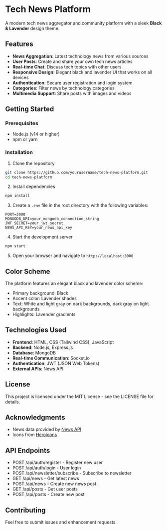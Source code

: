 # Tech News Platform

A modern tech news aggregator and community platform with a sleek **Black & Lavender** design theme.

## Features

- **News Aggregation**: Latest technology news from various sources
- **User Posts**: Create and share your own tech news articles
- **Real-time Chat**: Discuss tech topics with other users
- **Responsive Design**: Elegant black and lavender UI that works on all devices
- **Authentication**: Secure user registration and login system
- **Categories**: Filter news by technology categories
- **Multimedia Support**: Share posts with images and videos

## Getting Started

### Prerequisites

- Node.js (v14 or higher)
- npm or yarn

### Installation

1. Clone the repository
```bash
git clone https://github.com/yourusername/tech-news-platform.git
cd tech-news-platform
```

2. Install dependencies
```bash
npm install
```

3. Create a `.env` file in the root directory with the following variables:
```
PORT=3000
MONGODB_URI=your_mongodb_connection_string
JWT_SECRET=your_jwt_secret
NEWS_API_KEY=your_news_api_key
```

4. Start the development server
```bash
npm start
```

5. Open your browser and navigate to `http://localhost:3000`

## Color Scheme

The platform features an elegant black and lavender color scheme:
- Primary background: Black
- Accent color: Lavender shades
- Text: White and light gray on dark backgrounds, dark gray on light backgrounds
- Highlights: Lavender gradients

## Technologies Used

- **Frontend**: HTML, CSS (Tailwind CSS), JavaScript
- **Backend**: Node.js, Express.js
- **Database**: MongoDB
- **Real-time Communication**: Socket.io
- **Authentication**: JWT (JSON Web Tokens)
- **External APIs**: News API

## License

This project is licensed under the MIT License - see the LICENSE file for details.

## Acknowledgments

- News data provided by [News API](https://newsapi.org/)
- Icons from [Heroicons](https://heroicons.com/)

## API Endpoints

- POST /api/auth/register - Register new user
- POST /api/auth/login - User login
- POST /api/newsletter/subscribe - Subscribe to newsletter
- GET /api/news - Get latest news
- POST /api/news - Create new news post
- GET /api/posts - Get user posts
- POST /api/posts - Create new post

## Contributing

Feel free to submit issues and enhancement requests. 